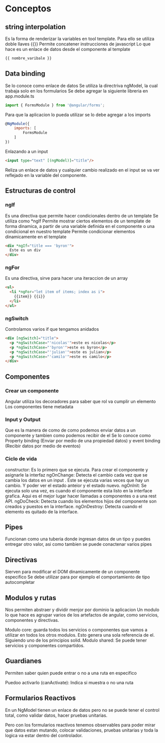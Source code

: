 # Conceptos

## string interpolation

Es la forma de renderizar la variables en tool template.
Para ello se utiliza doble llaves {{}}
Permite concatener instrucciones de javascript
Lo que hace es un enlace de datos desde el componente al template

```javascript
{{ nombre_varibale }}
```

## Data binding
Se lo conoce como enlace de datos
Se utiliza la directriva ngModel, la cual trabaja solo en los formularios
Se debe agregar la siguiente libreria en app.module.ts

```javascript
import { FormsModule } from '@angular/forms';
```
Para que la aplicacion lo pueda utilizar se lo debe agregar a los imports

```javascript
@NgModule({
	imports: [
		FormsModule
	]
})
```

Enlazando a un input

```html
<input type="text" [(ngModel)]="title"/>
```

Reliza un enlace de datos y cualquier cambio realizado en el input se va ver reflejado en la variable del componente.

## Estructuras de control

### ngIf

Es una directiva que permite hacer condicionales dentro de un template
Se utiliza como *ngIf
Permite mostrar ciertos elementos  de un template de forma dinamica, a partir de una variable definida en el componente o una condicional en nuestro template
Permite condicionar elementos dinamicamente en el template

```html
<div *ngIf="title === 'byron'">
  Este es un div
</div>
```

### ngFor

Es una directiva, sirve para hacer una iteraccion de un array

```html
<ul>
  <li *ngFor="let item of items; index as i">
    {{item}} {{i}}
  </li>
</ul>
```

### ngSwitch

Controlamos varios if que tengamos anidados

```html
<div [ngSwitch]="title">
  <p *ngSwitchCase="'nicolas'">este es nicolas</p>
  <p *ngSwitchCase="'byron'">este es byron</p>
  <p *ngSwitchCase="'julian'">este es julian</p>
  <p *ngSwitchCase="'camilo'">este es camilo</p>
</div>
```

## Componentes

### Crear un componente

Angular utiliza los decoradores para saber que rol va cumplir un elemento
Los componentes tiene metadata

### Input y Output
Que es la manera de como de como podemos enviar datos a un componente y tambien como podemos recibir de el
Se lo conoce como Property binding (Enviar por medio de una propiedad datos) y event binding (Recibir datos por medio de eventos)

### Ciclo de vida
constructor: Es lo primero que se ejecuta. Para crear el componente y asignarle la interfaz
ngOnChange: Detecta el cambio cada vez que se cambia los datos en un input
. Este se ejecuta varias veces que hay un cambio. Y poder ver el estado anteior y el estado nuevo.
ngOnInit: Se ejecuta solo una vez, es cuando el componente esta listo en la interface grafica. Aqui es el mejor lugar hacer llamadas a componentes o a una rest API.
ngDoCheck: Detecta cuando los elementos hijos del componente son creados y puestos en la interface.
ngOnDestroy: Detecta cuando el elemento es quitado de la interface.

## Pipes

Funcionan como una tuberia donde ingresan datos de un tipo y puedes entregar otro valor, asi como tambien se puede conactenar varios pipes

## Directivas
Sierven para modificar el DOM dinamicamente de un componente especifico
Se debe utilizar para por ejemplo el comportamiento de tipo autocompletar

## Modulos y rutas
Nos permiten abstraer y dividir menjor por dominio la aplicacion
Un modulo lo que hace es agrupar varios de los artefactos de angular, como servicios, componentes y directivas.

Modulo core: guarda todos los servicios o componentes que vamos a utilizar en todos los otros modulos. Esto genera una sola referencia de el. Siguiendo uno de los principios solid.
Modulo shared: Se puede tener servicios y componentes compartidos.

## Guardianes

Permiten saber quien puede entrar o no a una ruta en especifico

Puedoo activarlo (canActivate): Indica si muestra o no una ruta

## Formularios Reactivos

En un NgModel tienen un enlace de datos pero no se puede tener el control total, como validar datos, hacer pruebas unitarias.

Pero con los formularios reactivos tenemos observables para poder mirar que datos estan mutando, colocar validaciones, pruebas unitarias y toda la logica va estar dentro del controlador.

